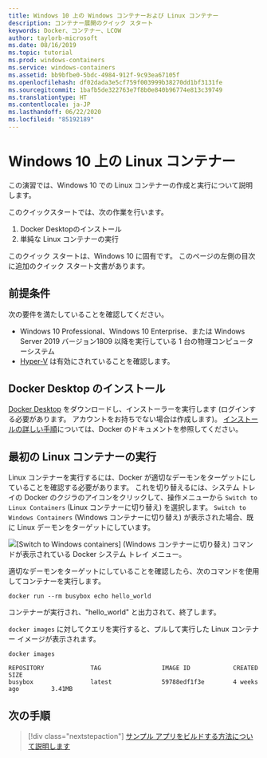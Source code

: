 ```yaml
---
title: Windows 10 上の Windows コンテナーおよび Linux コンテナー
description: コンテナー展開のクイック スタート
keywords: Docker、コンテナー、LCOW
author: taylorb-microsoft
ms.date: 08/16/2019
ms.topic: tutorial
ms.prod: windows-containers
ms.service: windows-containers
ms.assetid: bb9bfbe0-5bdc-4984-912f-9c93ea67105f
ms.openlocfilehash: df02dada3e5cf759f003999b38270dd1bf3131fe
ms.sourcegitcommit: 1bafb5de322763e7f8b0e840b96774e813c39749
ms.translationtype: HT
ms.contentlocale: ja-JP
ms.lasthandoff: 06/22/2020
ms.locfileid: "85192189"
---
```

# <a name="linux-containers-on-windows-10"></a>Windows 10 上の Linux コンテナー

この演習では、Windows 10 での Linux コンテナーの作成と実行について説明します。

このクイックスタートでは、次の作業を行います。

1. Docker Desktopのインストール
2. 単純な Linux コンテナーの実行

このクイック スタートは、Windows 10 に固有です。 このページの左側の目次に追加のクイック スタート文書があります。

## <a name="prerequisites"></a>前提条件

次の要件を満たしていることを確認してください。
- Windows 10 Professional、Windows 10 Enterprise、または Windows Server 2019 バージョン1809 以降を実行している 1 台の物理コンピューターシステム
- [Hyper-V](https://docs.microsoft.com/virtualization/hyper-v-on-windows/reference/hyper-v-requirements) は有効にされていることを確認します。

## <a name="install-docker-desktop"></a>Docker Desktop のインストール

[Docker Desktop](https://store.docker.com/editions/community/docker-ce-desktop-windows) をダウンロードし、インストーラーを実行します (ログインする必要があります。 アカウントをお持ちでない場合は作成します)。 [インストールの詳しい手順](https://docs.docker.com/docker-for-windows/install)については、Docker のドキュメントを参照してください。

## <a name="run-your-first-linux-container"></a>最初の Linux コンテナーの実行

Linux コンテナーを実行するには、Docker が適切なデーモンをターゲットにしていることを確認する必要があります。 これを切り替えるには、システム トレイの Docker のクジラのアイコンをクリックして、操作メニューから `Switch to Linux Containers` (Linux コンテナーに切り替え) を選択します。 `Switch to Windows Containers` (Windows コンテナーに切り替え) が表示された場合、既に Linux デーモンをターゲットにしています。

![[Switch to Windows containers] (Windows コンテナーに切り替え) コマンドが表示されている Docker システム トレイ メニュー。](./media/switchDaemon.png)

適切なデーモンをターゲットにしていることを確認したら、次のコマンドを使用してコンテナーを実行します。

```console
docker run --rm busybox echo hello_world
```

コンテナーが実行され、"hello_world" と出力されて、終了します。

`docker images` に対してクエリを実行すると、プルして実行した Linux コンテナー イメージが表示されます。

```console
docker images

REPOSITORY             TAG                 IMAGE ID            CREATED             SIZE
busybox                latest              59788edf1f3e        4 weeks ago         3.41MB
```

## <a name="next-steps"></a>次の手順

> [!div class="nextstepaction"]
> [サンプル アプリをビルドする方法について説明します](./building-sample-app.md)
